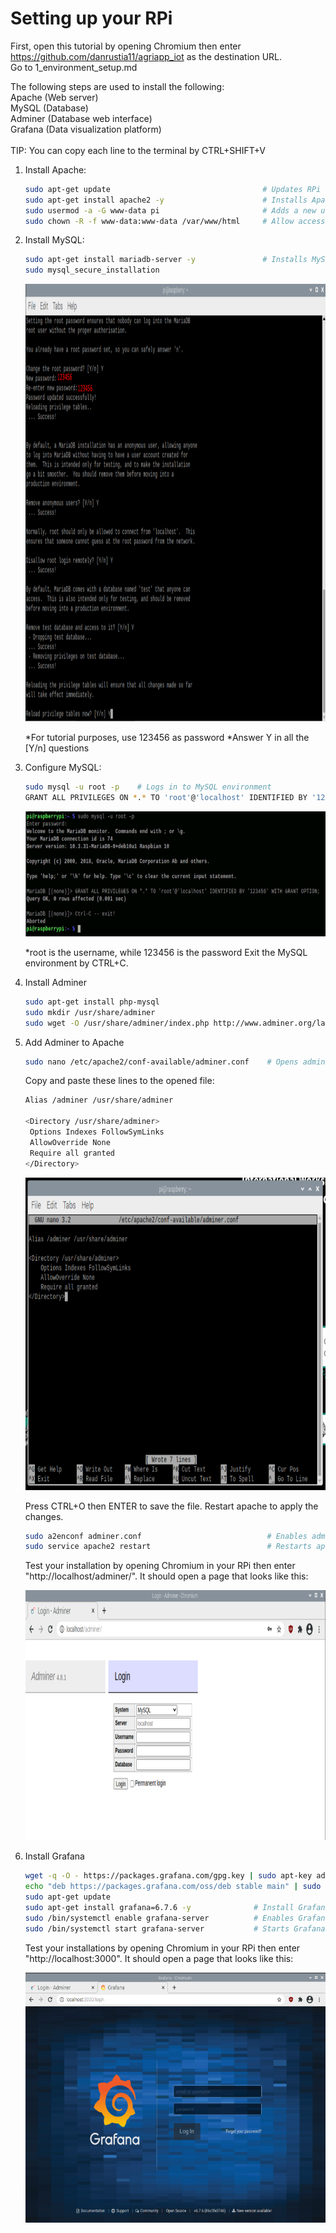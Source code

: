 # Setting up your RPi

First, open this tutorial by opening Chromium then enter https://github.com/danrustia11/agriapp_iot as the destination URL.<br/>
Go to 1_environment_setup.md <br/>

The following steps are used to install the following:<br/>
Apache (Web server)<br/>
MySQL (Database)<br/>
Adminer (Database web interface)<br/>
Grafana (Data visualization platform)<br/>
<br/>
TIP: You can copy each line to the terminal by CTRL+SHIFT+V<br/>

1. Install Apache: <br/>

   ```bash
   sudo apt-get update                                  # Updates RPi
   sudo apt-get install apache2 -y                      # Installs Apache2
   sudo usermod -a -G www-data pi                       # Adds a new user to access the apache directory
   sudo chown -R -f www-data:www-data /var/www/html     # Allow access to apache directory
   ```

2. Install MySQL: <br/>

   ```bash
   sudo apt-get install mariadb-server -y               # Installs MySQL
   sudo mysql_secure_installation
   ```

   <img height="700" width="900" src="/tutorial_images/mysql.png"/>

   \*For tutorial purposes, use 123456 as password
   \*Answer Y in all the [Y/n] questions

3. Configure MySQL: <br/>

   ```bash
   sudo mysql -u root -p    # Logs in to MySQL environment
   GRANT ALL PRIVILEGES ON *.* TO 'root'@'localhost' IDENTIFIED BY '123456' WITH GRANT OPTION;
   ```

   <img height="200" width="650" src="/tutorial_images/mysql_2.png"/>

   \*root is the username, while 123456 is the password
   Exit the MySQL environment by CTRL+C.

4. Install Adminer <br/>

   ```bash
   sudo apt-get install php-mysql                                                   # Installs php-mysql plugin for enabling adminer
   sudo mkdir /usr/share/adminer                                                    # Creates a new directory for adminer
   sudo wget -O /usr/share/adminer/index.php http://www.adminer.org/latest-en.php   # Downloads the latest version of adminer
   ```

5. Add Adminer to Apache <br/>

   ```bash
   sudo nano /etc/apache2/conf-available/adminer.conf    # Opens adminer.conf using nano text editor
   ```

   Copy and paste these lines to the opened file:

   ```bash
   Alias /adminer /usr/share/adminer

   <Directory /usr/share/adminer>
    Options Indexes FollowSymLinks
    AllowOverride None
    Require all granted
   </Directory>
   ```

    <img height="500" width="700" src="/tutorial_images/adminer_configuration.png"/>

   Press CTRL+O then ENTER to save the file.
   Restart apache to apply the changes.

   ```bash
   sudo a2enconf adminer.conf                            # Enables adminer
   sudo service apache2 restart                          # Restarts apache service
   ```

   Test your installation by opening Chromium in your RPi then enter "http://localhost/adminer/". It should open a page that looks like this:

   <img height="400" width="800" src="/tutorial_images/adminer.png"/>

6. Install Grafana

   ```bash
   wget -q -O - https://packages.grafana.com/gpg.key | sudo apt-key add -                                            # Adds Grafana channel for updating
   echo "deb https://packages.grafana.com/oss/deb stable main" | sudo tee -a /etc/apt/sources.list.d/grafana.list
   sudo apt-get update
   sudo apt-get install grafana=6.7.6 -y              # Install Grafana
   sudo /bin/systemctl enable grafana-server          # Enables Grafana (so it will run during start up)
   sudo /bin/systemctl start grafana-server           # Starts Grafana service
   ```

   Test your installations by opening Chromium in your RPi then enter "http://localhost:3000". It should open a page that looks like this:

   <img height="400" width="600" src="/tutorial_images/grafana.png"/>
